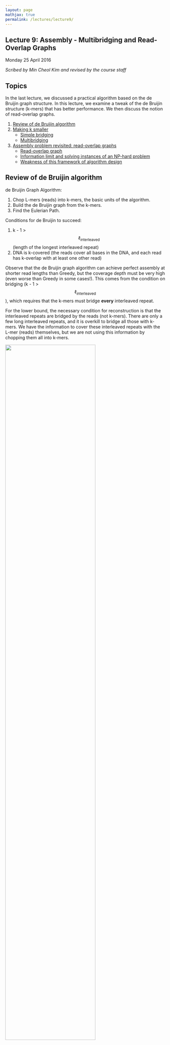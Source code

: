 ```yaml
---
layout: page
mathjax: true
permalink: /lectures/lecture9/
---
```

## Lecture 9: Assembly - Multibridging and Read-Overlap Graphs

Monday 25 April 2016

_Scribed by Min Cheol Kim and revised by the course staff_



## Topics

In the last lecture, we discussed a practical algorithm based on the de Bruijin graph structure.
In this lecture, we examine a tweak of the de Bruijin structure (k-mers)
that has better performance. We then discuss the notion of read-overlap graphs.

1.	<a href='#review'>Review of de Bruijin algorithm</a>
2.	<a href='#multi'>Making k smaller</a>
    - <a href='#simple'>Simple bridging</a>
    - <a href='#triple'>Multibridging</a>
3. <a href='#readoverlap'>Assembly problem revisited: read-overlap graphs</a>
    - <a href='#read1'>Read-overlap graph</a>
    - <a href='#info'>Information limit and solving instances of an NP-hard problem</a>  
    - <a href='#weakness'>Weakness of this framework of algorithm design</a>  

## <a id='review'></a>Review of de Bruijin algorithm

de Bruijin Graph Algorithm:  

1. Chop L-mers (reads) into k-mers, the basic units of the algorithm.  
2. Build the de Bruijin graph from the k-mers.  
3. Find the Eulerian Path.

Conditions for de Bruijin to succeed:  

1. k - 1 > $$\ell_{\text{interleaved}}$$ (length of the longest interleaved repeat)  
2. DNA is k-covered (the reads cover all bases in the DNA, and each read has k-overlap with at least one other read)

Observe that the de Bruijin graph algorithm can achieve perfect assembly at shorter
read lengths than Greedy, but the coverage depth must be very high (even worse than
Greedy in some cases!). This comes from the condition on bridging
(k - 1 > $$\ell_{\text{interleaved}}$$), which requires that the k-mers must bridge
**every** interleaved repeat.

For the lower bound, the necessary condition for reconstruction is that the interleaved repeats are bridged by the reads (not k-mers). There are only a few long interleaved repeats, and it is overkill to bridge all those with k-mers. We have the information to cover these interleaved repeats with the L-mer (reads) themselves, but we are not using this information by chopping them all into k-mers.

<div class="fig figcenter fighighlight">
  <img src="/assets/lecture8/Figure9.png" width="75%">
	<div class="figcaption">Lower bound from the Lander-Waterman calculation, the read
	complexity necessary for the greedy algorithm and the
  de Bruijn graph algorithm to succeed (w. p. \(1-\epsilon\)), and Ukkonen's
	lower bound for successful assembly (w. p. \(1-\epsilon\)).</div>
</div>


## <a id='multi'></a>Making k smaller

By taking advantage of the fact that we do not need to bridge **all** interleaved repeats with k-mers, we can come up with modified versions of the de Bruijin algorithm. We set k  $$<< \ \ell_{\text{interleaved}}$$, and we do something special for the long interleaved repeats, which are few in numbers.

### <a id='simple'></a>Simple Bridging

The problem we had when k $$\leq \ell_{\text{interleaved}}$$+ 1 was that we have confusion when finding the Eulerian path when traversing through all the edges, as covered in the previous lecture (Refer to examples of de Bruijin graphs in Lecture 8). When multiple Eulerian paths exist, we cannot guarantee a correct reconstruction.

We can circumvent this problem by using the reads (L-mers) themselves to resolve the conflicts. In the figure below, with k < $$\ell_{\text{interleaved}}$$, there were two potential Eulerian paths: one traverses the green segment first and the other traverses the pink segment first.

<div class="fig figcenter fighighlight">
  <img src="/assets/lecture9/Figure1.png" width="90%">
	<div class="figcaption">After resolving a node using a bridging read, we can find a unique Eulerian
path through the graph.</div>
</div>

By incorporating the information in the bridging read, however, we can reduce the number of Eulerian paths to one. In other words, we can resolve the ambiguity in the graph as follows:  

1. Find the bridging read on the graph, in this case on the top right.  
2. Since we know that the orange segment must follow the green segment, replicate the black node and create a separate green - black - orange path.

Information from bridging reads simplify the graph.

At this point, our conditions for a successful assembly is as follows:


1. All interleaved repeats (except triple repeats) are singly bridged.  
2. k-1 > $$\ell_{\text{triple}}$$ (length of the longest triple repeat).

The performance of this algorithm is shown in the figure below. Note that even though this reduces the number of reads we need, it is still not as close to the lower bound as we hope. Can we do better?

<div class="fig figcenter fighighlight">
  <img src="/assets/lecture9/Figure2.png" width="75%">
	<div class="figcaption">Lower bound from the Lander-Waterman calculation, the read
	complexity necessary for the greedy algorithm, the
  de Bruijn graph algorithm, and the SimpleBridging algorithm to succeed (w. p. \(1-\epsilon\)), and Ukkonen's
	lower bound for successful assembly (w. p. \(1-\epsilon\)).</div>
</div>

### <a id='simple'></a>Multibridging

The algorithm we outlined above had k - 1 > $$\ell_{\text{triple}}$$ as a condition, which allowed us to guarantee the bridging of all copies of all triple repeats. A triple repeat is a special type of interleaved repeat in that there may still be ambiguity to the Eulerian path even if the repeat is bridged.

We can modify the algorithm further to get around the ambiguity. If the triple repeats are triple-bridged (meaning that every copy of the repeat is bridged by a read), then we can separate the repeat node into three different distinct nodes that each connect to distinct adjacent nodes. This is shown in the figure below.

<div class="fig figcenter fighighlight">
  <img src="/assets/lecture9/Figure3.png" width="90%">
	<div class="figcaption">If all three copies of a triple repeat are bridged,
  one can resolve them locally.</div>
</div>

With this in mind, our conditions for success then becomes ([Bresler, Bresler, Tse, 2013](http://arxiv.org/abs/1301.0068)):

1. All copies of all triple repeats are bridged.
2. Interleaved repeats are singly bridged
3. Coverage (each base in the genome is covered by at least one read)


We also see that the performance of the multibridging algorithm is close to that of the lower bound.

<div class="fig figcenter fighighlight">
  <img src="/assets/lecture9/Figure4.png" width="75%">
	<div class="figcaption">Lower bound from the Lander-Waterman calculation, the read
	complexity necessary for the greedy algorithm, the
  de Bruijn graph algorithm, the SimpleBridging algorithm, and the MultiBridging algorithm to succeed (w. p. \(1-\epsilon\)), and Ukkonen's
	lower bound for successful assembly (w. p. \(1-\epsilon\)).</div>
</div>

## <a id='readoverlap'></a>Assembly problem revisited: read-overlap graphs

So far we have looked at algorithms based on de Bruijin graphs. These algorithms essentially chop reads into shorter k-mers. Then we realized that the k-mers do not contain enough information, and we brought back some of the important reads to resolve conflicts.

This seems like a strange paradigm since the reads are the ones that contain all the information to begin with (why chop them up only to bring them back?). A more natural class of algorithms are based on read-overlap graphs, which is actually the original approach to assembly.

### <a id='read1'></a>Read-overlap graphs

Instead of thinking about k-mers, we should think about reads themselves. Using this idea, we reconstruct a graph where all the nodes of the graph are reads (without any k-mer transformation). Then, we connect every pair of nodes with an edge, building a complete graph. Each edge is associated with a number that indicates the amount of overlap between the two nodes (reads). Alternatively, we can also associate each edge with a number that indicates how much length we gain by joining the two reads.

An example of a read-length graph is shown below. If you have two reads ACGCA and CGCAT, you would get an extension of 1 (overlap of 4) when the reads are put together to form ACGCAT.

<div class="fig figcenter fighighlight">
  <img src="/assets/lecture9/Figure5.png" width="75%">
	<div class="figcaption">A read overlap graph contains the  original sequence
  as a Hamiltonian path.</div>
</div>

In some sense, this is the most natural representation of the assembly problem. To solve the problem we would take a path that goes through every single node in the graph while also minimizing the sum of the extensions (or maximizing the sum of the overlaps).

This path is called the Generalized Hamiltonian Path, a path that visits every node at least once while maintaining the minimum sum of weights (note the difference between this and the Eulerian path). We may need to visit a node multiple times due to repeats.

It turns out that this problem is NP-hard. This is one of the main motivations for working with the de Bruijn graph instead.

### <a id='info'></a>Information limit and solving instances of an NP-hard problem

Under some assumptions, we can solve this problem, which is NP-hard in general.

Let us see what the most basic algorithm does in terms of the read-overlap graph - the Greedy algorithm. For each node, the Greedy algorithm picks the edge with the largest overlap going out, ignoring all other edges for that node. This vastly simplifies the graph with only one outgoing edge from each node.

Greedy's pitfall is that when the true path visits a node twice, the algorithm will fail. The approach is an oversimplification of the generalized Hamiltonian path problem.

Going back to our performance figure, we see that the Greedy algorithm lives in the red region where the read length is long enough to cover **all** repeats. That leaves the blue region where reconstruction is still possible but we may need to visit the nodes more than once.

<div class="fig figcenter fighighlight">
  <img src="/assets/lecture9/Figure6.png" width="75%">
	<div class="figcaption">Information limits in the read-overlap graph framework.</div>
</div>

Note that we only need to visit a node more than 2 times if and only if there exists an unbridged triple repeat, but reconstruction in this situation is not possible anyway. In the figure below, we notice that we cannot determine whether we should traverse the blue or red path first.

<div class="fig figcenter fighighlight">
  <img src="/assets/lecture9/Figure7.png" width="75%">
	<div class="figcaption"> Since a triple repeat is not bridged, we cannot determine whether we should traverse the blue or red path first.</div>
</div>

The information analysis shows us that the Greedy is an oversimplification, but we do not need to visit a node more than twice; this stands on the left of the lower bound (figure below). We need an algorithm that visits each node no more than twice.

<div class="fig figcenter fighighlight">
  <img src="/assets/lecture9/Figure8.png" width="75%">
	<div class="figcaption"> The use of "Not-so-greedy" to achieve theoretic limits.</div>
</div>

This algorithm is called the "Not-so-greedy" algorithm, and it keeps exactly the two best extensions for each node. The complexity is linear with the number of reads. Therefore in the green region, we can overcome the NP-hardness of the Hamiltonian problem.

